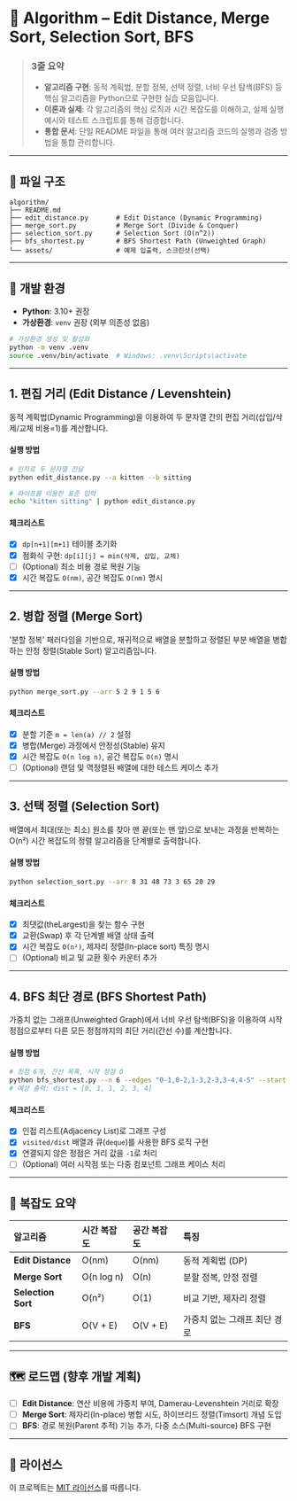 # 🧠 Algorithm – Edit Distance, Merge Sort, Selection Sort, BFS

> ### 3줄 요약
>
>   - **알고리즘 구현**: 동적 계획법, 분할 정복, 선택 정렬, 너비 우선 탐색(BFS) 등 핵심 알고리즘을 Python으로 구현한 실습 모음입니다.
>   - **이론과 실제**: 각 알고리즘의 핵심 로직과 시간 복잡도를 이해하고, 실제 실행 예시와 테스트 스크립트를 통해 검증합니다.
>   - **통합 문서**: 단일 README 파일을 통해 여러 알고리즘 코드의 실행과 검증 방법을 통합 관리합니다.

-----

## 📁 파일 구조

```
algorithm/
├── README.md
├── edit_distance.py       # Edit Distance (Dynamic Programming)
├── merge_sort.py          # Merge Sort (Divide & Conquer)
├── selection_sort.py      # Selection Sort (O(n^2))
├── bfs_shortest.py        # BFS Shortest Path (Unweighted Graph)
└── assets/                # 예제 입출력, 스크린샷(선택)
```

-----

## 🔧 개발 환경

  - **Python**: 3.10+ 권장
  - **가상환경**: `venv` 권장 (외부 의존성 없음)

<!-- end list -->

```bash
# 가상환경 생성 및 활성화
python -m venv .venv
source .venv/bin/activate  # Windows: .venv\Scripts\activate
```

-----

## 1\. 편집 거리 (Edit Distance / Levenshtein)

동적 계획법(Dynamic Programming)을 이용하여 두 문자열 간의 편집 거리(삽입/삭제/교체 비용=1)를 계산합니다.

#### 실행 방법

```bash
# 인자로 두 문자열 전달
python edit_distance.py --a kitten --b sitting

# 파이프를 이용한 표준 입력
echo "kitten sitting" | python edit_distance.py
```

#### 체크리스트

  - [x] `dp[n+1][m+1]` 테이블 초기화
  - [x] 점화식 구현: `dp[i][j] = min(삭제, 삽입, 교체)`
  - [ ] (Optional) 최소 비용 경로 복원 기능
  - [x] 시간 복잡도 `O(nm)`, 공간 복잡도 `O(nm)` 명시

-----

## 2\. 병합 정렬 (Merge Sort)

'분할 정복' 패러다임을 기반으로, 재귀적으로 배열을 분할하고 정렬된 부분 배열을 병합하는 안정 정렬(Stable Sort) 알고리즘입니다.

#### 실행 방법

```bash
python merge_sort.py --arr 5 2 9 1 5 6
```

#### 체크리스트

  - [x] 분할 기준 `m = len(a) // 2` 설정
  - [x] 병합(Merge) 과정에서 안정성(Stable) 유지
  - [x] 시간 복잡도 `O(n log n)`, 공간 복잡도 `O(n)` 명시
  - [ ] (Optional) 랜덤 및 역정렬된 배열에 대한 테스트 케이스 추가

-----

## 3\. 선택 정렬 (Selection Sort)

배열에서 최대(또는 최소) 원소를 찾아 맨 끝(또는 맨 앞)으로 보내는 과정을 반복하는 O(n²) 시간 복잡도의 정렬 알고리즘을 단계별로 출력합니다.

#### 실행 방법

```bash
python selection_sort.py --arr 8 31 48 73 3 65 20 29
```

#### 체크리스트

  - [x] 최댓값(theLargest)을 찾는 함수 구현
  - [x] 교환(Swap) 후 각 단계별 배열 상태 출력
  - [x] 시간 복잡도 `O(n²)`, 제자리 정렬(In-place sort) 특징 명시
  - [ ] (Optional) 비교 및 교환 횟수 카운터 추가

-----

## 4\. BFS 최단 경로 (BFS Shortest Path)

가중치 없는 그래프(Unweighted Graph)에서 너비 우선 탐색(BFS)을 이용하여 시작 정점으로부터 다른 모든 정점까지의 최단 거리(간선 수)를 계산합니다.

#### 실행 방법

```bash
# 정점 6개, 간선 목록, 시작 정점 0
python bfs_shortest.py --n 6 --edges "0-1,0-2,1-3,2-3,3-4,4-5" --start 0
# 예상 출력: dist = [0, 1, 1, 2, 3, 4]
```

#### 체크리스트

  - [x] 인접 리스트(Adjacency List)로 그래프 구성
  - [x] `visited/dist` 배열과 큐(`deque`)를 사용한 BFS 로직 구현
  - [x] 연결되지 않은 정점은 거리 값을 `-1`로 처리
  - [ ] (Optional) 여러 시작점 또는 다중 컴포넌트 그래프 케이스 처리

-----

## 🧠 복잡도 요약

| 알고리즘 | 시간 복잡도 | 공간 복잡도 | 특징 |
| :--- | :--- | :--- | :--- |
| **Edit Distance** | O(nm) | O(nm) | 동적 계획법 (DP) |
| **Merge Sort** | O(n log n) | O(n) | 분할 정복, 안정 정렬 |
| **Selection Sort** | O(n²) | O(1) | 비교 기반, 제자리 정렬 |
| **BFS** | O(V + E) | O(V + E) | 가중치 없는 그래프 최단 경로 |

-----

## 🗺️ 로드맵 (향후 개발 계획)

  - [ ] **Edit Distance**: 연산 비용에 가중치 부여, Damerau-Levenshtein 거리로 확장
  - [ ] **Merge Sort**: 제자리(In-place) 병합 시도, 하이브리드 정렬(Timsort) 개념 도입
  - [ ] **BFS**: 경로 복원(Parent 추적) 기능 추가, 다중 소스(Multi-source) BFS 구현

-----

## 🪪 라이선스

이 프로젝트는 [MIT 라이선스](https://opensource.org/licenses/MIT)를 따릅니다.
